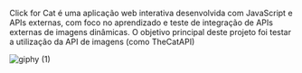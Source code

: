 Click for Cat é uma aplicação web interativa desenvolvida com JavaScript e APIs externas, com foco no aprendizado e teste de integração de APIs externas
de imagens dinâmicas. O objetivo principal deste projeto foi testar a utilização da API de imagens (como TheCatAPI)



   ![giphy (1)](https://github.com/user-attachments/assets/e03df75f-ac6f-4555-9e69-bff8b043b4d0)
